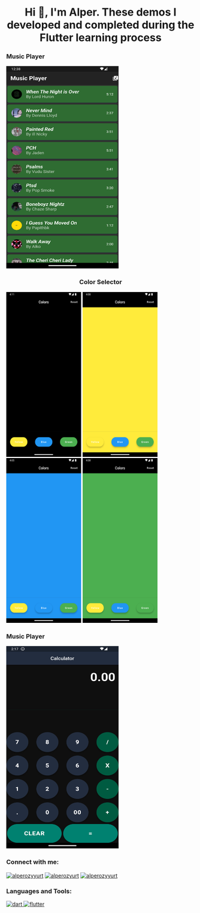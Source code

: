 <h1 align="center">Hi 👋, I'm Alper. These demos I developed and completed during the Flutter learning process</h1>
<h3>Music Player</h3>
<img src="./music_app_demo/appimages/MusicPlayer.png" width= 300 height = 540>
<h3 align="center">Color Selector</h3>

<p><img src="./color_selector_demo/appimages/ColorSelectorReset.png" width= 200 height = 440>  <img src="./color_selector_demo/appimages/ColorSelectorYellow.png" width= 200 height = 440>  <img src="./color_selector_demo/appimages/ColorSelectorBlue.png" width= 200 height = 440>  <img src="./color_selector_demo/appimages/ColorSelectorGreen.png" width= 200 height = 440>
</p>

  <h3>Music Player</h3>
  <img src="./calculator_demo/appimages/CalculatorScreen.png" width= 300 height = 540>

<h3 align="left">Connect with me:</h3>
<p align="left">
<a href="https://twitter.com/alperozyyurt" target="blank"><img align="center" src="https://raw.githubusercontent.com/rahuldkjain/github-profile-readme-generator/master/src/images/icons/Social/twitter.svg" alt="alperozyyurt" height="30" width="40" /></a>
<a href="https://linkedin.com/in/alperozyurt" target="blank"><img align="center" src="https://raw.githubusercontent.com/rahuldkjain/github-profile-readme-generator/master/src/images/icons/Social/linked-in-alt.svg" alt="alperozyurt" height="30" width="40" /></a>
<a href="https://instagram.com/alperozyyurt" target="blank"><img align="center" src="https://raw.githubusercontent.com/rahuldkjain/github-profile-readme-generator/master/src/images/icons/Social/instagram.svg" alt="alperozyyurt" height="30" width="40" /></a>
</p>

<h3 align="left">Languages and Tools:</h3>
<p align="left"> <a href="https://dart.dev" target="_blank" rel="noreferrer"> <img src="https://www.vectorlogo.zone/logos/dartlang/dartlang-icon.svg" alt="dart" width="40" height="40"/> </a> <a href="https://flutter.dev" target="_blank" rel="noreferrer"> <img src="https://www.vectorlogo.zone/logos/flutterio/flutterio-icon.svg" alt="flutter" width="40" height="40"/> </a> </p>
